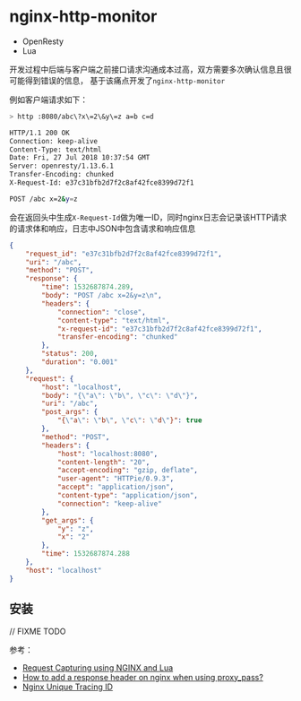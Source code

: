 # nginx-http-monitor

- OpenResty
- Lua

开发过程中后端与客户端之前接口请求沟通成本过高，双方需要多次确认信息且很可能得到错误的信息，
基于该痛点开发了`nginx-http-monitor`

例如客户端请求如下：

```bash
> http :8080/abc\?x\=2\&y\=z a=b c=d

HTTP/1.1 200 OK
Connection: keep-alive
Content-Type: text/html
Date: Fri, 27 Jul 2018 10:37:54 GMT
Server: openresty/1.13.6.1
Transfer-Encoding: chunked
X-Request-Id: e37c31bfb2d7f2c8af42fce8399d72f1

POST /abc x=2&y=z

```

会在返回头中生成`X-Request-Id`做为唯一ID，同时nginx日志会记录该HTTP请求的请求体和响应，日志中JSON中包含请求和响应信息

```json
{
    "request_id": "e37c31bfb2d7f2c8af42fce8399d72f1",
    "uri": "/abc",
    "method": "POST",
    "response": {
        "time": 1532687874.289,
        "body": "POST /abc x=2&y=z\n",
        "headers": {
            "connection": "close",
            "content-type": "text/html",
            "x-request-id": "e37c31bfb2d7f2c8af42fce8399d72f1",
            "transfer-encoding": "chunked"
        },
        "status": 200,
        "duration": "0.001"
    },
    "request": {
        "host": "localhost",
        "body": "{\"a\": \"b\", \"c\": \"d\"}",
        "uri": "/abc",
        "post_args": {
            "{\"a\": \"b\", \"c\": \"d\"}": true
        },
        "method": "POST",
        "headers": {
            "host": "localhost:8080",
            "content-length": "20",
            "accept-encoding": "gzip, deflate",
            "user-agent": "HTTPie/0.9.3",
            "accept": "application/json",
            "content-type": "application/json",
            "connection": "keep-alive"
        },
        "get_args": {
            "y": "z",
            "x": "2"
        },
        "time": 1532687874.288
    },
    "host": "localhost"
}
```

## 安装

// FIXME TODO

参考：

- [Request Capturing using NGINX and Lua](http://tarunlalwani.com/post/request-capturing-nginx-lua/)
- [How to add a response header on nginx when using proxy_pass?](https://stackoverflow.com/a/16308982/1852409)
- [Nginx Unique Tracing ID](https://www.jianshu.com/p/5e103e1eb017)

